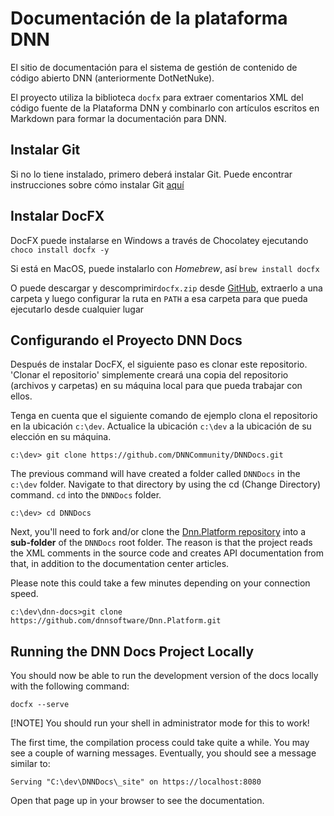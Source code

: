 # Documentación de la plataforma DNN

El sitio de documentación para el sistema de gestión de contenido de código abierto DNN (anteriormente DotNetNuke).

El proyecto utiliza la biblioteca `docfx` para extraer comentarios XML del código fuente de la Plataforma DNN y combinarlo con artículos escritos en Markdown para formar la documentación para DNN.

## Instalar Git
Si no lo tiene instalado, primero deberá instalar Git. Puede encontrar instrucciones sobre cómo instalar Git [aquí](https://git-scm.com/book/en/v2/Getting-Started-Installing-Git)

## Instalar DocFX
DocFX puede instalarse en Windows a través de Chocolatey ejecutando `choco install docfx -y`

Si está en MacOS, puede instalarlo con _Homebrew_, así `brew install docfx`

O puede descargar y descomprimir`docfx.zip` desde [GitHub](https://github.com/dotnet/docfx/releases), extraerlo a una carpeta y luego configurar la ruta en `PATH` a esa carpeta para que pueda ejecutarlo desde cualquier lugar

## Configurando el Proyecto DNN Docs
Después de instalar DocFX, el siguiente paso es clonar este repositorio. 'Clonar el repositorio' simplemente creará una copia del repositorio (archivos y carpetas) en su máquina local para que pueda trabajar con ellos.

Tenga en cuenta que el siguiente comando de ejemplo clona el repositorio en la ubicación `c:\dev`. Actualice la ubicación `c:\dev` a la ubicación de su elección en su máquina.

```
c:\dev> git clone https://github.com/DNNCommunity/DNNDocs.git
```

The previous command will have created a folder called `DNNDocs` in the `c:\dev` folder. Navigate to that directory by using the cd (Change Directory) command. `cd` into the `DNNDocs` folder.
```
c:\dev> cd DNNDocs
```

Next, you'll need to fork and/or clone the [Dnn.Platform repository](https://github.com/dnnsoftware/Dnn.Platform) into a **sub-folder** of the `DNNDocs` root folder. The reason is that the project reads the XML comments in the source code and creates API documentation from that, in addition to the documentation center articles.

Please note this could take a few minutes depending on your connection speed.
```
c:\dev\dnn-docs>git clone https://github.com/dnnsoftware/Dnn.Platform.git
```

## Running the DNN Docs Project Locally
You should now be able to run the development version of the docs locally with the following command:

```
docfx --serve
```

[!NOTE]
You should run your shell in administrator mode for this to work!

The first time, the compilation process could take quite a while. You may see a couple of warning messages. Eventually, you should see a message similar to:
```
Serving "C:\dev\DNNDocs\_site" on https://localhost:8080
```

Open that page up in your browser to see the documentation.
